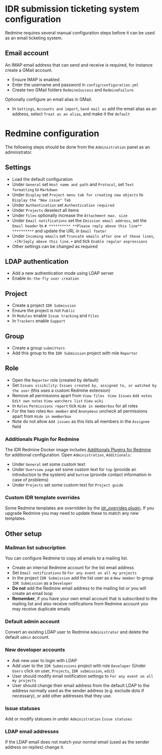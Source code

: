 # IDR submission ticketing system configuration

Redmine requires several manual configuration steps before it can be used as an email ticketing system.

## Email account
An IMAP email address that can send and receive is required, for instance create a GMail account.
- Ensure IMAP is enabled
- Enter the username and password in `config/configuration.yml`
- Create two GMail folders `RedmineSuccess` and `RedmineFailure`

Optionally configure an email alias in GMail.
- In `Settings`, `Accounts and import`, `Send mail as` add the email alias as an address, select `Treat as an alias`, and make it the `default`


# Redmine configuration

The following steps should be done from the `Administration` panel as an administrator.

## Settings
- Load the default configuration
- Under `General` set `Host name and path` and `Protocol`, set `Text formatting` to `Markdown`
- Under `Display` set `Project menu tab for creating new objects` to `Display the "New issue" Tab`
- Under `Authentication` set `Authentication required`
- Under `Projects` deselect all items
- Under `Files` optionally increase the `Attachment max. size`
- Under `Email notifications` set the `Emission email address`, set the `Email header` to `# ********** **Please reply above this line** **********` and update the URL in `Email footer`
- Under `Incoming emails` set `Truncate emails after one of these lines`, `.+[Rr]eply above this line.+` and tick `Enable regular expressions`
- Other settings can be changed as required

## LDAP authentication
- Add a new authentication mode using LDAP server
- Enable `On-the-fly user creation`

## Project
- Create a project `IDR Submission`
- Ensure the project is not `Public`
- In `Modules` enable `Issue tracking` and `Files`
- In `Trackers` enable `Support`

## Group
- Create a group `submitters`
- Add this group to the `IDR Submission` project with role `Reporter`

## Role
- Open the `Reporter` role (created by default)
- Set `Issues visibility`: `Issues created by, assigned to, or watched by the user` (this uses a custom Redmine extension)
- Remove all permissions apart from `View files ` `View Issues` `Add notes` `Edit own notes` `View watchers list` `View wiki`
- In `Roles` `Permissions report` tick `Hide in memberbox` for all roles
- For the two roles `Mon member` and `Anonymous` uncheck all permissions apart from `Hide in memberbox`
- Note do not allow `Add issues` as this lists all members in the `Assignee` field

### Additionals Plugin for Redmine
The IDR Redmine Docker image includes [Additionals Plugins for Redmine](https://additionals.readthedocs.io) for additional configuration.
Open `Administration`, `Additionals`:
- Under `General` set some custom text
- Under `Overview page` set some custom text for `top` (provide an introduction to the system) and `bottom` (provide contact information in case of problems)
- Under `Projects` set some custom text for `Project guide`

### Custom IDR template overrides
Some Redmine templates are overridden by the [idr_overrides plugin](docker/idr_overrides).
If you upgrade Redmine you may need to update these to match any new templates.

## Other setup

### Mailman list subscription
You can configure Redmine to copy all emails to a mailing list.
- Create an internal Redmine account for the list email address
- Set `Email notifications` to `For any event on all my projects`
- In the project `IDR Submission` add the list user as a `New member` to group `IDR Submission` as a `Developer`
- **Do not** add the Redmine email address to the mailing list or you will create an email loop
- **Remember**, if you have your own email account that is subscribed to the mailing list and also receive notifications from Redmine account you may receive duplicate emails

### Default admin account
Convert an existing LDAP user to Redmine `Administrator` and delete the default `admin` account.

### New developer accounts
- Ask new user to login with LDAP
- Add user to the `IDR Submissions` project with role `Developer` (Under `Users` click on user, `Projects`, `IDR submission`, `edit`)
- User should modify email notification settings to `For any event on all my projects`
- User should change their email address from the default LDAP to the address normally used as the sender address (e.g. exclude dots if necessary), or add other addresses that they use.

### Issue statuses
Add or modify statuses in under `Administration` `Issue statuses`

### LDAP email addresses
If the LDAP email does not match your normal email (used as the sender address on replies) change it.
